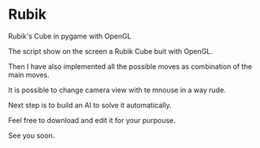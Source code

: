 # Rubik
Rubik's Cube in pygame with OpenGL

The script show on the screen a Rubik Cube buit 
with OpenGL.

Then I have also implemented all the possible moves as 
combination of the main moves.

It is possible to change camera view with te mnouse
in a way rude.

Next step is to build an AI to solve it automatically.

Feel free to download and edit it for your purpouse.

See you soon.
